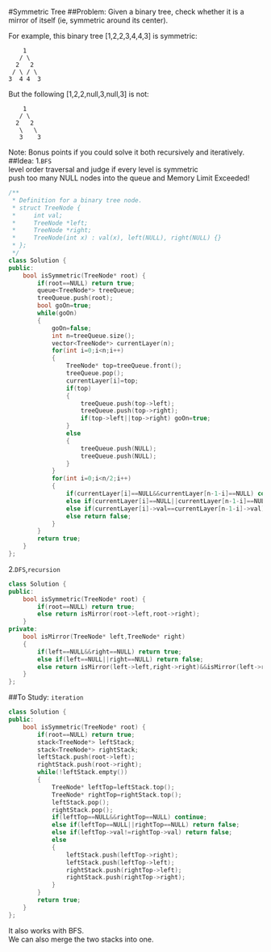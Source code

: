 #Symmetric Tree
##Problem:
Given a binary tree, check whether it is a mirror of itself (ie, symmetric around its center).

For example, this binary tree [1,2,2,3,4,4,3] is symmetric:
```
    1
   / \
  2   2
 / \ / \
3  4 4  3
```
But the following [1,2,2,null,3,null,3] is not:
```
    1
   / \
  2   2
   \   \
   3    3
```
Note:
Bonus points if you could solve it both recursively and iteratively.
##Idea:
1.`BFS`  
level order traversal and judge if every level is symmetric  
push too many NULL nodes into the queue and Memory Limit Exceeded!  
```cpp
/**
 * Definition for a binary tree node.
 * struct TreeNode {
 *     int val;
 *     TreeNode *left;
 *     TreeNode *right;
 *     TreeNode(int x) : val(x), left(NULL), right(NULL) {}
 * };
 */
class Solution {
public:
    bool isSymmetric(TreeNode* root) {
        if(root==NULL) return true;
        queue<TreeNode*> treeQueue;
        treeQueue.push(root);
        bool goOn=true;
        while(goOn)
        {
            goOn=false;
            int n=treeQueue.size();
            vector<TreeNode*> currentLayer(n);
            for(int i=0;i<n;i++)
            {
                TreeNode* top=treeQueue.front();
                treeQueue.pop();
                currentLayer[i]=top;
                if(top)
                {
                    treeQueue.push(top->left);
                    treeQueue.push(top->right);
                    if(top->left||top->right) goOn=true;
                }
                else 
                {
                    treeQueue.push(NULL);
                    treeQueue.push(NULL);
                }
            }
            for(int i=0;i<n/2;i++)
            {
                if(currentLayer[i]==NULL&&currentLayer[n-1-i]==NULL) continue;
                else if(currentLayer[i]==NULL||currentLayer[n-1-i]==NULL) return false;
                else if(currentLayer[i]->val==currentLayer[n-1-i]->val) continue;
                else return false;
            }
        }
        return true;
    }
};
```
2.`DFS`,`recursion`
```cpp
class Solution {
public:
    bool isSymmetric(TreeNode* root) {
        if(root==NULL) return true;
        else return isMirror(root->left,root->right);
    }
private:
    bool isMirror(TreeNode* left,TreeNode* right)
    {
        if(left==NULL&&right==NULL) return true;
        else if(left==NULL||right==NULL) return false;
        else return isMirror(left->left,right->right)&&isMirror(left->right,right->left)&&left->val==right->val;
    }
};
```
##To Study:
`iteration`
```cpp
class Solution {
public:
    bool isSymmetric(TreeNode* root) {
        if(root==NULL) return true;
        stack<TreeNode*> leftStack;
        stack<TreeNode*> rightStack;
        leftStack.push(root->left);
        rightStack.push(root->right);           
        while(!leftStack.empty())
        {
            TreeNode* leftTop=leftStack.top();
            TreeNode* rightTop=rightStack.top();
            leftStack.pop();
            rightStack.pop();
            if(leftTop==NULL&&rightTop==NULL) continue;
            else if(leftTop==NULL||rightTop==NULL) return false;
            else if(leftTop->val!=rightTop->val) return false;
            else
            {
                leftStack.push(leftTop->right);    
                leftStack.push(leftTop->left);
                rightStack.push(rightTop->left);
                rightStack.push(rightTop->right);
            }
        }
        return true;
    }
};
```
It also works with BFS.  
We can also merge the two stacks into one.
